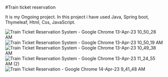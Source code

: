 #Train ticket reservation 

It is my Ongoing project.
In this project i have used Java, Spring boot, Thymeleaf, Html, Css, JavaScript.



![Train Ticket Reservation System - Google Chrome 13-Apr-23 10_50_28 AM](https://user-images.githubusercontent.com/89632000/231939623-a9c73156-9985-48f5-952f-3fa50b8f542e.png)
![Train Ticket Reservation System - Google Chrome 13-Apr-23 10_50_19 AM](https://user-images.githubusercontent.com/89632000/231939628-ff2efc61-1e94-4fae-b6a1-e5eaa8a9937b.png)
![Train Ticket Reservation System - Google Chrome 13-Apr-23 10_49_38 AM](https://user-images.githubusercontent.com/89632000/231939631-29068e04-7e15-40c4-a92e-648d2bc2882f.png)
![Train Ticket Reservation System - Google Chrome 13-Apr-23 11_24_55 AM (2)](https://user-images.githubusercontent.com/89632000/231939633-a2dcedab-d334-4ec3-8d4c-a6576835dceb.png)
![Train Ticket Reservation - Google Chrome 14-Apr-23 9_41_48 AM](https://user-images.githubusercontent.com/89632000/231939874-b887e189-8c31-4b89-9b6b-033bc9fc09f9.png)
